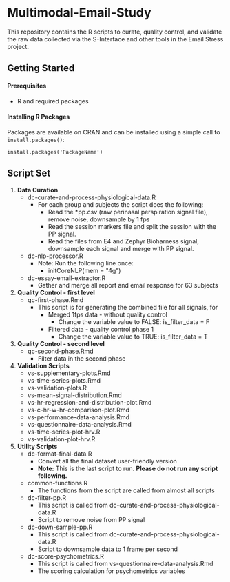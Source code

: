 # Multimodal-Email-Study
This repository contains the R scripts to curate, quality control, and validate the raw data collected
via the S-Interface and other tools in the Email Stress project.


## Getting Started

#### Prerequisites
- R and required packages

#### Installing R Packages
Packages are available on CRAN and can be installed using a simple call to `install.packages()`:

    install.packages('PackageName')

	
## Script Set
1. **Data Curation**
	- dc-curate-and-process-physiological-data.R
		- For each group and subjects the script does the following:
			- Read the *pp.csv (raw perinasal perspiration signal file), remove noise, downsample by 1 fps
			- Read the session markers file and split the session with the PP signal.
			- Read the files from E4 and Zephyr Bioharness signal, downsample each signal and merge with PP signal.
	- dc-nlp-processor.R
		- Note: Run the following line once:
			- initCoreNLP(mem = "4g")
	- dc-essay-email-extractor.R
		- Gather and merge all report and email response for 63 subjects
2. **Quality Control - first level**
	- qc-first-phase.Rmd
		- This script is for generating the combined file for all signals, for
			- Merged 1fps data - without quality control
				- Change the variable value to FALSE: is\_filter\_data = F
			- Filtered data - quality control phase 1
				- Change the variable value to TRUE: is\_filter\_data = T
3. **Quality Control - second level**
	- qc-second-phase.Rmd
		- Filter data in the second phase
4. **Validation Scripts**
	- vs-supplementary-plots.Rmd
	- vs-time-series-plots.Rmd
	- vs-validation-plots.R
	- vs-mean-signal-distribution.Rmd
	- vs-hr-regression-and-distribution-plot.Rmd
	- vs-c-hr-w-hr-comparison-plot.Rmd
	- vs-performance-data-analysis.Rmd
	- vs-questionnaire-data-analysis.Rmd
	- vs-time-series-plot-hrv.R
	- vs-validation-plot-hrv.R
5. **Utility Scripts**
	- dc-format-final-data.R
		- Convert all the final dataset user-friendly version
		- **Note:** This is the last script to run. **Please do not run any script following.**
	- common-functions.R
		- The functions from the script are called from almost all scripts
	- dc-filter-pp.R
		- This script is called from dc-curate-and-process-physiological-data.R
	    - Script to remove noise from PP signal
	- dc-down-sample-pp.R
		- This script is called from dc-curate-and-process-physiological-data.R
	    - Script to downsample data to 1 frame per second
	- dc-score-psychometrics.R
		- This script is called from vs-questionnaire-data-analysis.Rmd
	    - The scoring calculation for psychometrics variables
